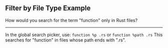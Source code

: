## Filter by File Type Example

How would you search for the term "function" only in Rust files?

---

In the global search picker, use: `function %p .rs` or `function %path .rs`
This searches for "function" in files whose path ends with ".rs".


